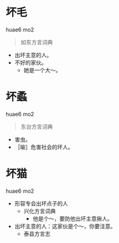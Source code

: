 # 坏毛
huae6 mo2
> 如东方言词典
- 出坏主意的人。
- 不好的家伙。
  - 她是一个大～。

# 坏蟊
huae6 mo2
> 东台方言词典
- 害虫。
- ［喻］危害社会的坏人。

# 坏猫
huae6 mo2
+ 形容专会出坏点子的人
  * 兴化方言词典
    - 他是个～，要防他出坏主意揪人。
+ 出坏主意的人：这家伙是个～，你要注意。
  * 泰县方言志
